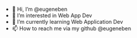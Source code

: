 - 👋 Hi, I’m @eugeneben
- 👀 I’m interested in Web App Dev
- 🌱 I’m currently learning Web Application Dev
- 📫 How to reach me via my github @eugeneben

<!---
eugeneben/eugeneben is a ✨ special ✨ repository because its `README.md` (this file) appears on your GitHub profile.
You can click the Preview link to take a look at your changes.
--->
